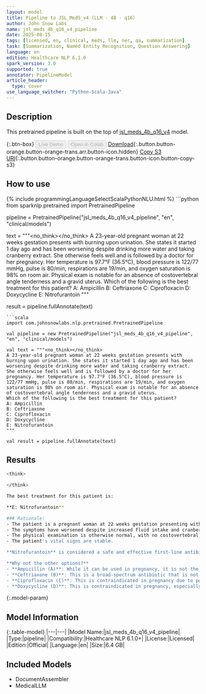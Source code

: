 ```yaml
---
layout: model
title: Pipeline to JSL_MedS_v4 (LLM - 4B - q16)
author: John Snow Labs
name: jsl_meds_4b_q16_v4_pipeline
date: 2025-08-15
tags: [licensed, en, clinical, meds, llm, ner, qa, summarization]
task: [Summarization, Named Entity Recognition, Question Answering]
language: en
edition: Healthcare NLP 6.1.0
spark_version: 3.0
supported: true
annotator: PipelineModel
article_header:
  type: cover
use_language_switcher: "Python-Scala-Java"
---
```


## Description

This pretrained pipeline is built on the top of [jsl_meds_4b_q16_v4](https://nlp.johnsnowlabs.com/2025/08/05/jsl_meds_4b_q16_v4_en.html) model.

{:.btn-box}
<button class="button button-orange" disabled>Live Demo</button>
<button class="button button-orange" disabled>Open in Colab</button>
[Download](https://s3.amazonaws.com/auxdata.johnsnowlabs.com/clinical/models/jsl_meds_4b_q16_v4_pipeline_en_6.1.0_3.0_1755260906819.zip){:.button.button-orange.button-orange-trans.arr.button-icon.hidden}
[Copy S3 URI](s3://auxdata.johnsnowlabs.com/clinical/models/jsl_meds_4b_q16_v4_pipeline_en_6.1.0_3.0_1755260906819.zip){:.button.button-orange.button-orange-trans.button-icon.button-copy-s3}

## How to use



<div class="tabs-box" markdown="1">
{% include programmingLanguageSelectScalaPythonNLU.html %}
```python
from sparknlp.pretrained import PretrainedPipeline

pipeline = PretrainedPipeline("jsl_meds_4b_q16_v4_pipeline", "en", "clinical/models")

text = """<no_think></no_think>
A 23-year-old pregnant woman at 22 weeks gestation presents with burning upon urination. She states it started 1 day ago and has been worsening despite drinking more water and taking cranberry extract. She otherwise feels well and is followed by a doctor for her pregnancy. Her temperature is 97.7°F (36.5°C), blood pressure is 122/77 mmHg, pulse is 80/min, respirations are 19/min, and oxygen saturation is 98% on room air. Physical exam is notable for an absence of costovertebral angle tenderness and a gravid uterus.
Which of the following is the best treatment for this patient?
A: Ampicillin
B: Ceftriaxone
C: Ciprofloxacin
D: Doxycycline
E: Nitrofurantoin
"""

result = pipeline.fullAnnotate(text)
```
```scala
import com.johnsnowlabs.nlp.pretrained.PretrainedPipeline

val pipeline = new PretrainedPipeline("jsl_meds_4b_q16_v4_pipeline", "en", "clinical/models")

val text = """<no_think></no_think>
A 23-year-old pregnant woman at 22 weeks gestation presents with burning upon urination. She states it started 1 day ago and has been worsening despite drinking more water and taking cranberry extract. She otherwise feels well and is followed by a doctor for her pregnancy. Her temperature is 97.7°F (36.5°C), blood pressure is 122/77 mmHg, pulse is 80/min, respirations are 19/min, and oxygen saturation is 98% on room air. Physical exam is notable for an absence of costovertebral angle tenderness and a gravid uterus.
Which of the following is the best treatment for this patient?
A: Ampicillin
B: Ceftriaxone
C: Ciprofloxacin
D: Doxycycline
E: Nitrofurantoin
"""

val result = pipeline.fullAnnotate(text)
```
</div>

## Results

```bash
<think>

</think>

The best treatment for this patient is:

**E: Nitrofurantoin**

### Rationale:
- The patient is a pregnant woman at 22 weeks gestation presenting with symptoms of a urinary tract infection (UTI) (burning upon urination).
- The symptoms have worsened despite increased fluid intake and cranberry extract.
- The physical examination is otherwise normal, with no costovertebral angle tenderness.
- The patient's vital signs are stable.

**Nitrofurantoin** is considered a safe and effective first-line antibiotic for treating uncomplicated UTIs in pregnant women. It has a favorable safety profile during pregnancy and is not associated with significant teratogenic effects.

**Why not the other options?**
- **Ampicillin (A)**: While it can be used in pregnancy, it is not the first-line treatment for UTIs.
- **Ceftriaxone (B)**: This is a broad-spectrum antibiotic that is not typically used for uncomplicated UTIs in pregnancy.
- **Ciprofloxacin (C)**: This is contraindicated in pregnancy due to potential risks to the fetus.
- **Doxycycline (D)**: This is contraindicated in pregnancy, especially in the first trimester, and is not recommended for use during pregnancy.
```

{:.model-param}
## Model Information

{:.table-model}
|---|---|
|Model Name:|jsl_meds_4b_q16_v4_pipeline|
|Type:|pipeline|
|Compatibility:|Healthcare NLP 6.1.0+|
|License:|Licensed|
|Edition:|Official|
|Language:|en|
|Size:|6.4 GB|

## Included Models

- DocumentAssembler
- MedicalLLM